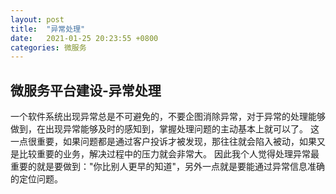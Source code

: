 ```yaml
---
layout: post
title:  "异常处理"
date:   2021-01-25 20:23:55 +0800
categories: 微服务
---
```

## 微服务平台建设-异常处理
一个软件系统出现异常总是不可避免的，不要企图消除异常，对于异常的处理能够做到，在出现异常能够及时的感知到，掌握处理问题的主动基本上就可以了。
这一点很重要，如果问题都是通过客户投诉才被发现，那往往就会陷入被动，如果又是比较重要的业务，解决过程中的压力就会非常大。
因此我个人觉得处理异常最重要的就是要做到："你比别人更早的知道"，另外一点就是要能通过异常信息准确的定位问题。

